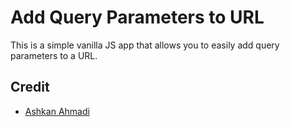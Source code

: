 # Add Query Parameters to URL

This is a simple vanilla JS app that allows you to easily add query parameters to a URL.

## Credit

- [Ashkan Ahmadi](https://github.com/ashkan-ahmadi/)
